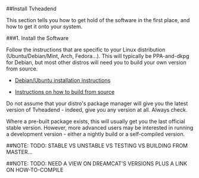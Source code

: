 ##Install Tvheadend

This section tells you how to get hold of the software in the first place,
and how to get it onto your system.

###1. Install the Software

Follow the instructions that are specific to your Linux distribution
(Ubuntu/Debian/Mint, Arch, Fedora...). This will typically be PPA-and-dkpg
for Debian, but most other distros will need you to build your own version from source.

* [Debian/Ubuntu installation instructions](https://tvheadend.org/projects/tvheadend/wiki/AptRepository)

* [Instructions on how to build from source](https://tvheadend.org/projects/tvheadend/wiki/Building)

Do not assume that your distro's package manager will give you the latest
version of Tvheadend - indeed, give you any version at all. Always check.

Where a pre-built package exists, this will usually get you the last official
stable version. However, more advanced users may be interested in running
a development version - either a nightly build or a self-compiled version.

##NOTE: TODO: STABLE VS UNSTABLE VS TESTING VS BUILDING FROM MASTER...

##NOTE: TODO: NEED A VIEW ON DREAMCAT'S VERSIONS PLUS A LINK ON HOW-TO-COMPILE
